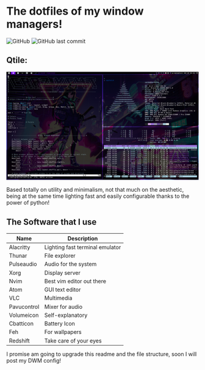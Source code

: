 # The dotfiles of my window managers!
![GitHub](https://img.shields.io/github/license/crazyc4t/dotfiles?color=brightgreen)
![GitHub last commit](https://img.shields.io/github/last-commit/crazyc4t/dotfiles)
## Qtile:

![Qtile screenshot!](screenshot.png "qtile conf")

Based totally on utility and minimalism, not that much on the aesthetic,
being at the same time lighting fast and easily configurable thanks to the
power of python!

## The Software that I use

|  Name   | Description|
|---------|------------|
|Alacritty| Lighting fast terminal emulator|
|Thunar| File explorer|
|Pulseaudio| Audio for the system|
| Xorg| Display server|
|Nvim| Best vim editor out there|
|Atom| GUI text editor|
|VLC| Multimedia
|Pavucontrol| Mixer for audio
|Volumeicon| Self-explanatory
|Cbatticon| Battery Icon
|Feh| For wallpapers
|Redshift| Take care of your eyes

I promise am going to upgrade this readme and the file structure, soon I will post my DWM config!  
